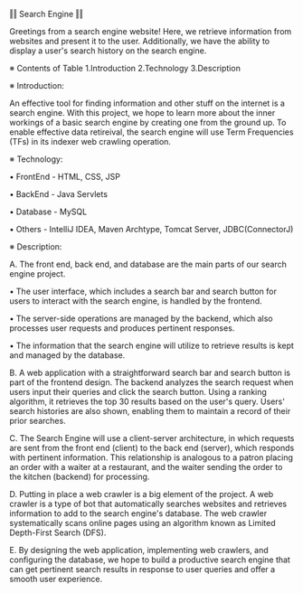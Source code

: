 ‖‖ Search Engine ‖‖

Greetings from a search engine website! Here, we retrieve information from websites and present it to the user. Additionally, we have the ability to display a user's search history on the search engine.

※ Contents of Table
  1.Introduction
  2.Technology 
  3.Description

※ Introduction:

An effective tool for finding information and other stuff on the internet is a search engine. With this project, we hope to learn more about the inner workings of a basic search engine by creating one from the ground up. To enable effective data retireival, the search engine will use Term Frequencies (TFs) in its indexer web crawling operation.

※ Technology:

   • FrontEnd - HTML, CSS, JSP

   • BackEnd - Java Servlets

   • Database - MySQL

   • Others - IntelliJ IDEA, Maven Archtype, Tomcat Server, JDBC(ConnectorJ)

※ Description:

A. The front end, back end, and database are the main parts of our search engine project.

   • The user interface, which includes a search bar and search button for users to interact with the search engine, is handled by the frontend.

   • The server-side operations are managed by the backend, which also processes user requests and produces pertinent responses.

   • The information that the search engine will utilize to retrieve results is kept and managed by the database.

B. A web application with a straightforward search bar and search button is part of the frontend design. The backend analyzes the search request when users input their queries and click the search button. Using a ranking algorithm, it retrieves the top 30 results based on the user's query. Users' search histories are also shown, enabling them to maintain a record of their prior searches.

C. The Search Engine will use a client-server architecture, in which requests are sent from the front end (client) to the back end (server), which responds with pertinent information. This relationship is analogous to a patron placing an order with a waiter at a restaurant, and the waiter sending the order to the kitchen (backend) for processing.

D. Putting in place a web crawler is a big element of the project. A web crawler is a type of bot that automatically searches websites and retrieves information to add to the search engine's database. The web crawler systematically scans online pages using an algorithm known as Limited Depth-First Search (DFS).

E. By designing the web application, implementing web crawlers, and configuring the database, we hope to build a productive search engine that can get pertinent search results in response to user queries and offer a smooth user experience.




